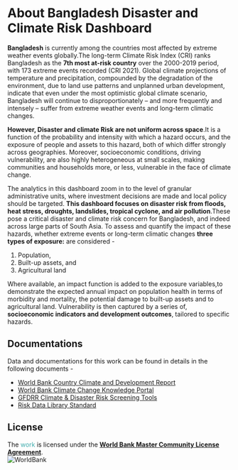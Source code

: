 # About Bangladesh Disaster and Climate Risk Dashboard

**Bangladesh** is currently among the countries most affected by extreme weather events globally.The long-term Climate Risk Index (CRI) ranks Bangladesh as the **7th most at-risk country** over the 2000-2019 period, with 173 extreme events recorded (CRI 2021). Global climate projections of temperature and precipitation, compounded by the degradation of the environment, due to land use patterns and unplanned urban development, indicate that even under the most optimistic global climate scenario, Bangladesh will continue to disproportionately – and more frequently and intensely – suffer from extreme weather events and long-term climatic changes.

**However, Disaster and climate Risk are not uniform across space**.It is a function of the probability and intensity with which a hazard occurs, and the exposure of people and assets to this hazard, both of which differ strongly across geographies. Moreover, socioeconomic conditions, driving vulnerability, are also highly heterogeneous at small scales, making communities and households more, or less, vulnerable in the face of climate change.

The analytics in this dashboard zoom in to the level of granular administrative units, where investment decisions are made and local policy should be targeted. **This dashboard focuses on disaster risk from floods, heat stress, droughts, landslides, tropical cyclone, and air pollution**.These pose a critical disaster and climate risk concern for Bangladesh, and indeed across large parts of South Asia. To assess and quantify the impact of these hazards, whether extreme events or long-term climatic changes **three types of exposure:** are considered - 

1. Population,
2. Built-up assets, and
3. Agricultural land

Where available, an impact function is added to the exposure variables,to demonstrate the expected annual impact on population health in terms of morbidity and mortality, the potential damage to built-up assets and to agricultural land. Vulnerability is then captured by a series of, **socioeconomic indicators and development outcomes**, tailored to specific hazards.

## Documentations
Data and documentations for this work can be found in details in the following documents -  
- [World Bank Country Climate and Development Report](https://www.worldbank.org/en/publication/country-climate-development-reports)  
- [World Bank Climate Change Knowledge Portal](https://climateknowledgeportal.worldbank.org/country/bangladesh)
- [ GFDRR Climate & Disaster Risk Screening Tools](https://gfdrr.github.io/CCDR-tools/home.html)  
- [Risk Data Library Standard](https://docs.riskdatalibrary.org/en/latest/)  
 
## License
The <span style="color:#3EACAD">work</span> is licensed under the [**World Bank Master Community License Agreement**](LICENSE).  
![WorldBank](https://github.com/zia-foisal/Bangladesh-CCDR-World-Bank/blob/main/CCDR_Dashboard/www/worldbank_logo.jpg)
